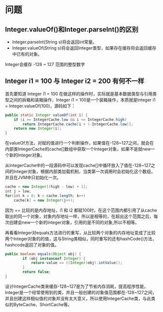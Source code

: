 # 问题

## Integer.valueOf()和Integer.parseInt()的区别

- Integer.parseInt(String s)将会返回int常量。
- Integer.valueOf(String s)将会返回Integer类型，如果存在缓存将会返回缓存中已有的对象。

Integer会缓存 -128 ~ 127 范围的整型数字

## Integer i1 = 100 与 Integer i2 = 200 有何不一样

首先要知道 Integer i1 = 100 在做这样的操作时，实际就是基本数据类型与引用类型之间的拆箱和装箱操作，Integer i1 = 100是一个装箱操作，本质就是Integer i1 = Integer.valueOf(100)，源码如下：

~~~java
public static Integer valueOf(int i) {
    if (i >= IntegerCache.low && i <= IntegerCache.high)
        return IntegerCache.cache[i + (-IntegerCache.low)];
    return new Integer(i);
}    
~~~

在valueOf方法，对赋的值进行一个判断操作，如果值在-128~127之间，就会在内部类IntegerCache的cache[]数组中获取一个Integer对象，如果不是就new一个新的Integer对象。

从IntegerCache中的一段源码中可以发现cache[]中循环放入了值在-128~127之间的Integer对象，根据内部类加载机制，当类第一次调用时会初始化这个数组，并且在JVM中只初始化一次。

~~~java
cache = new Integer[(high - low) + 1];
int j = low;
for(int k = 0; k < cache.length; k++)
    cache[k] = new Integer(j++);
~~~

因为 == 比较的是内存地址，i1 和 i2 都赋100时，在这个范围内都引用了从cache取出的同一个对象，对象内存地址一样，所以是相等的，在超出这个范围之后，每次创建会new一个新的Integer对象，引用的是不同的对象,所以不相等。

再看看Integer对equals方法进行的重写，从比较两个对象的内存地址变成了比较两个Integer对象的的值，这与String类相似，同时重写的还有hashCode()方法，hashcode返回了对象的值。

~~~java
public boolean equals(Object obj) {
        if (obj instanceof Integer) {
            return value == ((Integer)obj).intValue();
        }
        return false;
}
~~~

设计IntegerCache类来缓存-128~127是为了节省内存消耗，提高程序性能，Integer是一个经常使用到的类，并且一般创建的对象值范围都在-128~127之间，并且创建这样相似值的对象并没有太大意义，所以使用IntegerCache类，与此类似的ByteCache、ShortCache等。





















